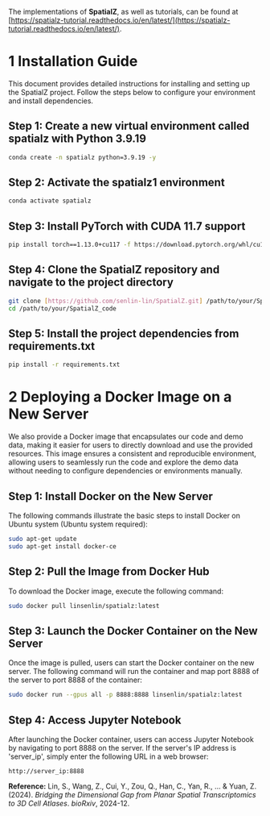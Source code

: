 
The implementations of **SpatialZ**, as well as tutorials, can be found at [https://spatialz-tutorial.readthedocs.io/en/latest/](https://spatialz-tutorial.readthedocs.io/en/latest/).


# 1 Installation Guide
This document provides detailed instructions for installing and setting up the SpatialZ project. 
Follow the steps below to configure your environment and install dependencies.

## Step 1: Create a new virtual environment called spatialz with Python 3.9.19
```bash
conda create -n spatialz python=3.9.19 -y
```
## Step 2: Activate the spatialz1 environment
```bash
conda activate spatialz
```
## Step 3: Install PyTorch with CUDA 11.7 support
```bash
pip install torch==1.13.0+cu117 -f https://download.pytorch.org/whl/cu117/torch_stable.html
```

## Step 4: Clone the SpatialZ repository and navigate to the project directory
```bash
git clone [https://github.com/senlin-lin/SpatialZ.git] /path/to/your/SpatialZ_code
cd /path/to/your/SpatialZ_code
```

## Step 5: Install the project dependencies from requirements.txt
```bash
pip install -r requirements.txt
```

# 2 Deploying a Docker Image on a New Server

We also provide a Docker image that encapsulates our code and demo data, making it easier for users to directly download and use the provided resources. This image ensures a consistent and reproducible environment, allowing users to seamlessly run the code and explore the demo data without needing to configure dependencies or environments manually.

## Step 1: Install Docker on the New Server

The following commands illustrate the basic steps to install Docker on Ubuntu system (Ubuntu system required):

```bash
sudo apt-get update
sudo apt-get install docker-ce
```

## Step 2: Pull the Image from Docker Hub

To download the Docker image, execute the following command:

```bash
sudo docker pull linsenlin/spatialz:latest
```

## Step 3: Launch the Docker Container on the New Server

Once the image is pulled, users can start the Docker container on the new server. The following command will run the container and map port 8888 of the server to port 8888 of the container:
 
```bash
sudo docker run --gpus all -p 8888:8888 linsenlin/spatialz:latest
```

## Step 4: Access Jupyter Notebook

After launching the Docker container, users can access Jupyter Notebook by navigating to port 8888 on the server. If the server's IP address is 'server_ip', simply enter the following URL in a web browser:

`http://server_ip:8888`


**Reference:** Lin, S., Wang, Z., Cui, Y., Zou, Q., Han, C., Yan, R., … & Yuan, Z. (2024). *Bridging the Dimensional Gap from Planar Spatial Transcriptomics to 3D Cell Atlases*. *bioRxiv*, 2024-12.

 
